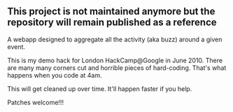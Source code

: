 ## This project is not maintained anymore but the repository will remain published as a reference

A webapp designed to aggregate all the activity (aka buzz) around a given event.

This is my demo hack for London HackCamp@Google in June 2010.
There are many many corners cut and horrible pieces of hard-coding. That's what happens when you code at 4am.

This will get cleaned up over time. It'll happen faster if you help.

Patches welcome!!!
